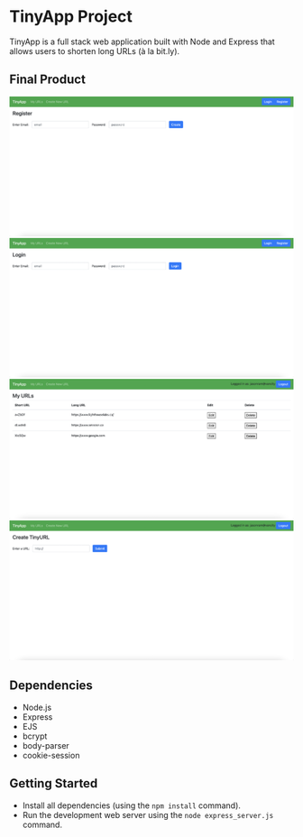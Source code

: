 # TinyApp Project

TinyApp is a full stack web application built with Node and Express that allows users to shorten long URLs (à la bit.ly).

## Final Product

!["Register Page"](https://github.com/JRam2022/tinyapp/blob/main/docs/Account-Creation-Page.png?raw=true)
!["Login Page"](https://github.com/JRam2022/tinyapp/blob/main/docs/Login-Page.png?raw=true)
!["My URLS Page"](https://github.com/JRam2022/tinyapp/blob/main/docs/My-URLS.png?raw=true)
!["URL Creation Page"](https://github.com/JRam2022/tinyapp/blob/main/docs/TinyURL-Creation.png?raw=true)


## Dependencies

- Node.js
- Express
- EJS
- bcrypt
- body-parser
- cookie-session


## Getting Started

- Install all dependencies (using the `npm install` command).
- Run the development web server using the `node express_server.js` command.
